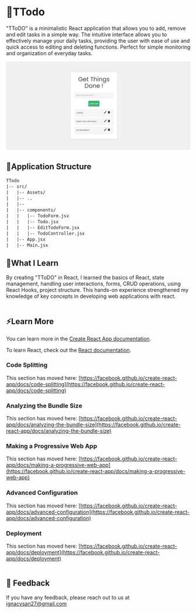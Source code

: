 # 🌱TTodo
 "TToDO" is a minimalistic React application that allows you to add, remove and edit tasks in a simple way. The intuitive interface allows you to effectively manage your daily tasks, providing the user with ease of use and quick access to editing and deleting functions. Perfect for simple monitoring and organization of everyday tasks.

 ![](https://raw.githubusercontent.com/iuno-san/TTodo/main/demo_img.png?token=GHSAT0AAAAAACKQ43GGZDPEMMX777TOXHBYZMEUA7A)


 ## 🌙Application Structure
 ```
TTodo
|-- src/
|   |-- Assets/
|   |-- ..
|   |--
|   |-- components/
|   |   |-- TodoForm.jsx
|   |   |-- Todo.jsx
|   |   |-- EditTodoForm.jsx
|   |   |-- TodoController.jsx
|   |-- App.jsx
|   |-- Main.jsx

```

## 🚀What I Learn
By creating "TToDO" in React, I learned the basics of React, state management, handling user interactions, forms, CRUD operations, using React Hooks, project structure. This hands-on experience strengthened my knowledge of key concepts in developing web applications with react.<br><br>

 ## ⚡️Learn More

You can learn more in the [Create React App documentation](https://facebook.github.io/create-react-app/docs/getting-started).

To learn React, check out the [React documentation](https://reactjs.org/).

### Code Splitting

This section has moved here: [https://facebook.github.io/create-react-app/docs/code-splitting](https://facebook.github.io/create-react-app/docs/code-splitting)

### Analyzing the Bundle Size

This section has moved here: [https://facebook.github.io/create-react-app/docs/analyzing-the-bundle-size](https://facebook.github.io/create-react-app/docs/analyzing-the-bundle-size)

### Making a Progressive Web App

This section has moved here: [https://facebook.github.io/create-react-app/docs/making-a-progressive-web-app](https://facebook.github.io/create-react-app/docs/making-a-progressive-web-app)

### Advanced Configuration

This section has moved here: [https://facebook.github.io/create-react-app/docs/advanced-configuration](https://facebook.github.io/create-react-app/docs/advanced-configuration)

### Deployment

This section has moved here: [https://facebook.github.io/create-react-app/docs/deployment](https://facebook.github.io/create-react-app/docs/deployment) <br><br>

## 🌻 Feedback

If you have any feedback, please reach out to us at ignacysan27@gmail.com

